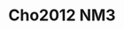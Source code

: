 <a name="material" />

# Cho2012 NM3
<script type="application/ld+json">
  {
    "@context": "https://schema.org/",
    "@type": "ChemicalSubstance",
    "http://purl.org/dc/terms/conformsTo":
      {
        "@type": "CreativeWork",
        "@id": "https://bioschemas.org/profiles/ChemicalSubstance/0.4-RELEASE/"
      },
    "@id": "https://egonw.github.io/nanowiki/nanowiki190.html#material",
    "name": "Cho2012 NM3",
    "sameAs": "http://127.0.0.1/mediawiki/index.php/Special:URIResolver/Cho2012_NM3"
  }
</script>

